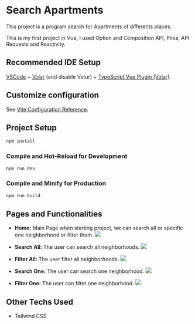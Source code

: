 # Search Apartments

This project is a program search for Apartments of differents places.

This is my first project in Vue, I used Option and Composition API, Pinia, API Requests and Reactivity.

## Recommended IDE Setup

[VSCode](https://code.visualstudio.com/) + [Volar](https://marketplace.visualstudio.com/items?itemName=Vue.volar) (and disable Vetur) + [TypeScript Vue Plugin (Volar)](https://marketplace.visualstudio.com/items?itemName=Vue.vscode-typescript-vue-plugin).

## Customize configuration

See [Vite Configuration Reference](https://vitejs.dev/config/).

## Project Setup

```sh
npm install
```

### Compile and Hot-Reload for Development

```sh
npm run dev
```

### Compile and Minify for Production

```sh
npm run build
```
## Pages and Functionalities

- **Home:** Main Page when starting project, we can search all or specific one neighborhood or filter them.
![](/src/assets/documentation/home.png)

- **Search All:** The user can search all neighborhoods.
![](/src/assets/documentation/search_neighborhood.png)

- **Filter All:** The user filter all neighborhoods.
![](/src/assets/documentation/filter_all_neighborhoods.png)

- **Search One:** The user can search one neighborhood.
![](/src/assets/documentation/search_one_neighborhood.png)

- **Filter One:** The user can filter one neighborhood.
![](/src/assets/documentation/filter_one_neighborhood.png)

## Other Techs Used

- Tailwind CSS